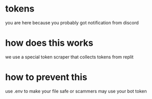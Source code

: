 # tokens
you are here because you probably got notification from discord
# how does this works
we use a special token scraper that collects tokens from replit
# how to prevent this
use .env to make your file safe or scammers may use your bot token
